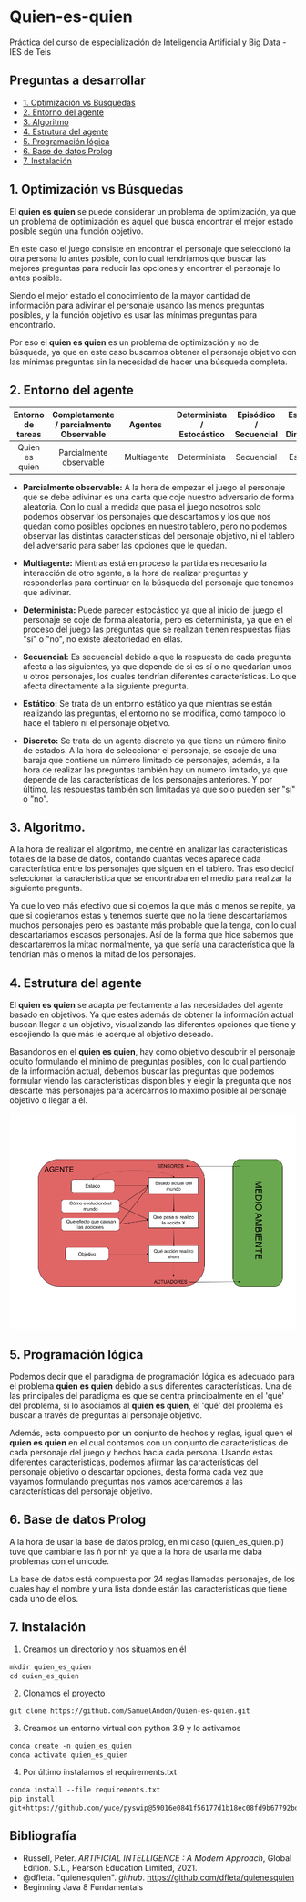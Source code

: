 # Quien-es-quien
Práctica del curso de especialización de Inteligencia Artificial y Big Data - IES de Teis

## Preguntas a desarrollar

 * [1. Optimización vs Búsquedas](#1-optimización-vs-búsquedas)
 * [2. Entorno del agente](#2-entorno-del-agente)
 * [3. Algoritmo](#3-algoritmo)
 * [4. Estrutura del agente](#4-estrutura-del-agente)
 * [5. Programación lógica](#5-programación-lógica)
 * [6. Base de datos Prolog](#6-base-de-datos-prolog)
 * [7. Instalación](#7-instalación)

## 1. Optimización vs Búsquedas

El **quien es quien** se puede considerar un problema de optimización, ya que un problema de optimización es aquel que busca encontrar el mejor estado posible según una función objetivo. 

En este caso el juego consiste en encontrar el personaje que seleccionó la otra persona lo antes posible, con lo cual tendriamos que buscar las mejores preguntas para reducir las opciones y encontrar el personaje lo antes posible.

Siendo el mejor estado el conocimiento de la mayor cantidad de información para adivinar el personaje usando las menos preguntas posibles, y la función objetivo es usar las mínimas preguntas para encontrarlo.

Por eso el **quien es quien** es un problema de optimización y no de búsqueda, ya que en este caso buscamos obtener el personaje objetivo con las mínimas preguntas sin la necesidad de hacer una búsqueda completa.

## 2. Entorno del agente

Entorno de tareas | Completamente / parcialmente Observable| Agentes | Determinista / Estocástico | Episódico / Secuencial | Estático / Dinámico | Discreto / Continuo
:---: | :---: | :---: | :---: | :---: | :---: | :---: |
 Quien es quien | Parcialmente observable | Multiagente | Determinista | Secuencial | Estático |  Discreto |

- **Parcialmente observable:** A la hora de empezar el juego el personaje que se debe adivinar es una carta que coje nuestro adversario de forma aleatoria. Con lo cual a medida que pasa el juego nosotros solo podemos observar los personajes que descartamos y los que nos quedan como posibles opciones en nuestro tablero, pero no podemos observar las distintas caracteristicas del personaje objetivo, ni el tablero del adversario para saber las opciones que le quedan.

- **Multiagente:** Mientras está en proceso la partida es necesario la interacción de otro agente, a la hora de realizar preguntas y responderlas para continuar en la búsqueda del personaje que tenemos que adivinar.

- **Determinista:** Puede parecer estocástico ya que al inicio del juego el personaje se coje de forma aleatoria, pero es determinista, ya que en el proceso del juego las preguntas que se realizan tienen respuestas fijas "sí" o "no", no existe aleatoriedad en ellas.

- **Secuencial:** Es secuencial debido a que la respuesta de cada pregunta afecta a las siguientes, ya que depende de si es sí o no quedarían unos u otros personajes, los cuales tendrían diferentes características. Lo que afecta directamente a la siguiente pregunta.

- **Estático:** Se trata de un entorno estático ya que mientras se están realizando las preguntas, el entorno no se modifica, como tampoco lo hace el tablero ni el personaje objetivo.

- **Discreto:** Se trata de un agente discreto ya que tiene un número finito de estados. A la hora de seleccionar el personaje, se escoje de una baraja que contiene un número limitado de personajes, además, a la hora de realizar las preguntas también hay un numero limitado, ya que depende de las características de los personajes anteriores. Y por último, las respuestas también son limitadas ya que solo pueden ser "sí" o "no".

## 3. Algoritmo.

A la hora de realizar el algoritmo, me centré en analizar las características totales de la base de datos, contando cuantas veces aparece cada característica entre los personajes que siguen en el tablero. Tras eso decidí seleccionar la característica que se encontraba en el medio para realizar la siguiente pregunta. 

Ya que lo veo más efectivo que si cojemos la que más o menos se repite, ya que si cogieramos estas y tenemos suerte que no la tiene descartariamos muchos personajes pero es bastante más probable que la tenga, con lo cual descartariamos escasos personajes. Así de la forma que hice sabemos que descartaremos la mitad normalmente, ya que sería una característica que la tendrían más o menos la mitad de los personajes.

## 4. Estrutura del agente

El **quien es quien** se adapta perfectamente a las necesidades del agente basado en objetivos. Ya que estes además de obtener la información actual buscan llegar a un objetivo, visualizando las diferentes opciones que tiene y escojiendo la que más le acerque al objetivo deseado.

Basandonos en el **quien es quien**, hay como objetivo descubrir el personaje oculto formulando el mínimo de preguntas posibles, con lo cual partiendo de la información actual, debemos buscar las preguntas que podemos formular viendo las caracteristicas disponibles y elegir la pregunta que nos descarte más personajes para acercarnos lo máximo posible al personaje objetivo o llegar a él.

![Modelo agente inteligente](./doc/programa_agente_quien_es_quien.png)

## 5. Programación lógica

Podemos decir que el paradigma de programación lógica es adecuado para el problema **quien es quien** debido a sus diferentes características. Una de las principales del paradigma es que se centra principalmente en el 'qué' del problema, si lo asociamos al **quien es quien**, el 'qué' del problema es buscar a través de preguntas al personaje objetivo.

Además, esta compuesto por un conjunto de hechos y reglas, igual quen el **quien es quien** en el cual contamos con un conjunto de caracteristicas de cada personaje del juego y hechos hacia cada persona. Usando estas diferentes caracteristicas, podemos afirmar las características del personaje objetivo o descartar opciones, desta forma cada vez que vayamos formulando preguntas nos vamos acercaremos a las características del personaje objetivo.

## 6. Base de datos Prolog

A la hora de usar la base de datos prolog, en mi caso (quien_es_quien.pl) tuve que cambiarle las ñ por nh ya que a la hora de usarla me daba problemas con el unicode.

La base de datos está compuesta por 24 reglas llamadas personajes, de los cuales hay el nombre y una lista donde están las caracteristicas que tiene cada uno de ellos.

## 7. Instalación

1. Creamos un directorio y nos situamos en él
```
mkdir quien_es_quien
cd quien_es_quien
```

2. Clonamos el proyecto
```
git clone https://github.com/SamuelAndon/Quien-es-quien.git
```

3. Creamos un entorno virtual con python 3.9 y lo activamos
```
conda create -n quien_es_quien
conda activate quien_es_quien
```

4. Por último instalamos el requirements.txt 
```
conda install --file requirements.txt
pip install git+https://github.com/yuce/pyswip@59016e0841f56177d1b18ec08fd9b67792bd0a97
```  

## Bibliografía

- Russell, Peter. _ARTIFICIAL INTELLIGENCE : A Modern Approach_, Global Edition. S.L., Pearson Education Limited, 2021.
- @dfleta. "quienesquien". _github_. https://github.com/dfleta/quienesquien
- Beginning Java 8 Fundamentals